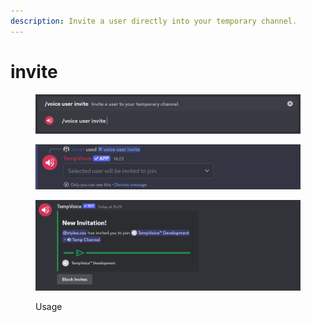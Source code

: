 ```yaml
---
description: Invite a user directly into your temporary channel.
---
```


# invite

<figure><img src="../../../.gitbook/assets/image (34).png" alt=""><figcaption></figcaption></figure>

<figure><img src="../../../.gitbook/assets/image (33).png" alt=""><figcaption></figcaption></figure>

<figure><img src="../../../.gitbook/assets/image (64) (1).png" alt=""><figcaption><p>Usage</p></figcaption></figure>
